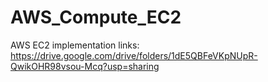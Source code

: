 # AWS_Compute_EC2
AWS EC2 implementation links: https://drive.google.com/drive/folders/1dE5QBFeVKpNUpR-QwikOHR98vsou-Mcq?usp=sharing
